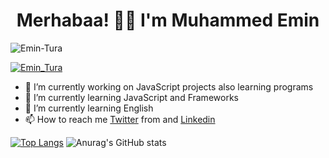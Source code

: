 
<h1 align="center">Merhabaa! 👋🏻  I'm Muhammed Emin</h1>
</b>

<p align="left"> <img src="https://komarev.com/ghpvc/?username=Emin-Tura&label=Profile%20views&color=0e75b6&style=flat" alt="Emin-Tura" /> </p>

<p align="left"> <a href="https://twitter.com/Emin_Tura" target="blank"><img src="https://img.shields.io/twitter/follow/Emin_Tura?logo=twitter&style=for-the-badge" alt="Emin_Tura" /></a> </p>

- 🔭 I’m currently working on JavaScript projects also learning programs
- 🌱 I’m currently learning JavaScript and Frameworks
- 🌱 I’m currently learning English
- 📫 How to reach me [Twitter](https://twitter.com/Emin_Tura) from  and [Linkedin](https://www.linkedin.com/in/muhammed-emin-tura-06017315b/)

[![Top Langs](https://github-readme-stats.vercel.app/api/top-langs/?username=Emin-Tura&layout=compact)](https://github.com/Emin-Tura/TodoList) ![Anurag's GitHub stats](https://github-readme-stats.vercel.app/api?username=Emin-Tura&hide=contribs,prs)


